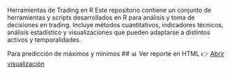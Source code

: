 Herramientas de Trading en R
Este repositorio contiene un conjunto de herramientas y scripts desarrollados en R para análisis y toma de decisiones en trading. Incluye métodos cuantitativos, indicadores técnicos, análisis estadístico y visualizaciones que pueden adaptarse a distintos activos y temporalidades.

Para predicción de máximos y mínimos ## 📊 Ver reporte en HTML
👉 [Abrir visualización](https://htmlpreview.github.io/?https://github.com/LFernandoCode/Herramientas-de-Trading-en-R/blob/main/Predici%C3%B3n%20de%20m%C3%A1ximos%20y%20m%C3%ADnimos.html)


